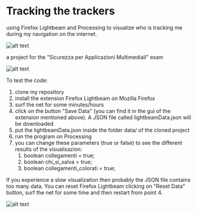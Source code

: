 # Tracking the trackers
using Firefox Lightbeam and Processing to visualize who is tracking me during my navigation on the internet.

![alt text](https://github.com/Mirty/tracking-the-trackers/blob/master/imgs/3.png)

a project for the "Sicurezza per Applicazioni Multimediali" exam 

![alt text](https://github.com/Mirty/tracking-the-trackers/blob/master/imgs/1.png)

To test the code:
1. clone my repository
2. install the extension Firefox Lightbeam on Mozilla Firefox 
3. surf the net for some minutes/hours
4. click on the button "Save Data" (you can find it in the gui of the extension mentioned above). A JSON file called lightbeamData.json will be downloaded
5. put the lightbeamData.json inside the folder data/ of the cloned project 
6. run the program on Processing
7. you can change these parameters (true or false) to see the different results of the visualisazion:
	1. boolean collegamenti = true; 
	2. boolean chi_si_salva = true; 
	3. boolean collegamenti_colorati = true; 


If you experience a slow visualization then probably the JSON file contains too many data. You can reset Firefox Lightbeam clicking on "Reset Data" button, surf the net for some time and then restart from point 4.


![alt text](https://github.com/Mirty/tracking-the-trackers/blob/master/imgs/2.png)
